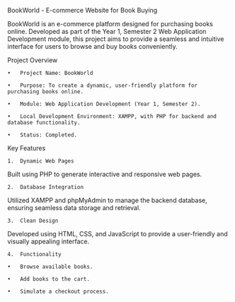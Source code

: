 BookWorld - E-commerce Website for Book Buying

BookWorld is an e-commerce platform designed for purchasing books online. Developed as part of the Year 1, Semester 2 Web Application Development module, this project aims to provide a seamless and intuitive interface for users to browse and buy books conveniently.

Project Overview

	•	Project Name: BookWorld

	•	Purpose: To create a dynamic, user-friendly platform for purchasing books online.

	•	Module: Web Application Development (Year 1, Semester 2).

	•	Local Development Environment: XAMPP, with PHP for backend and database functionality.

	•	Status: Completed.

Key Features

	1.	Dynamic Web Pages

Built using PHP to generate interactive and responsive web pages.

	2.	Database Integration

Utilized XAMPP and phpMyAdmin to manage the backend database, ensuring seamless data storage and retrieval.

	3.	Clean Design

Developed using HTML, CSS, and JavaScript to provide a user-friendly and visually appealing interface.

	4.	Functionality

	•	Browse available books.

	•	Add books to the cart.

	•	Simulate a checkout process. 
